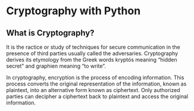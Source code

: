 # Cryptography with Python
## What is Cryptography?
It is the ractice or study of techniques for secure communication in the presence of third parties usually called the adversaries. Cryptography derives its etymology from the Greek words kryptós meaning “hidden secret” and graphien meaning “to write”.

In cryptography, encryption is the process of encoding information. This process converts the original representation of the information, known as plaintext, into an alternative form known as ciphertext. Only authorized parties can decipher a ciphertext back to plaintext and access the original information.
